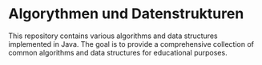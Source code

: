 # Algorythmen und Datenstrukturen
This repository contains various algorithms and data structures implemented in Java. 
The goal is to provide a comprehensive collection of common algorithms and data structures for educational purposes.

